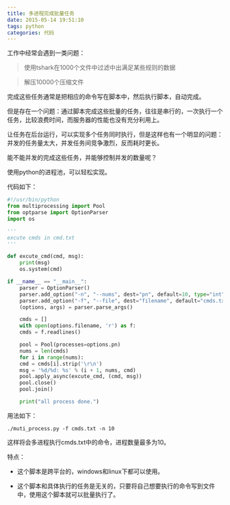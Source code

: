 ```yaml
---
title: 多进程完成批量任务
date: 2015-05-14 19:51:10
tags: python
categories: 代码
---
```


工作中经常会遇到一类问题：

> 使用tshark在1000个文件中过滤中出满足某些规则的数据

> 解压10000个压缩文件

完成这些任务通常是把相应的命令写在脚本中，然后执行脚本，自动完成。

但是存在一个问题：通过脚本完成这些批量的任务，往往是串行的，一次执行一个任务，比较浪费时间，而服务器的性能也没有充分利用上。

让任务在后台运行，可以实现多个任务同时执行，但是这样也有一个明显的问题：并发的任务量太大，并发任务间竞争激烈，反而耗时更长。

能不能并发的完成这些任务，并能够控制并发的数量呢？

使用python的进程池，可以轻松实现。

代码如下：
```python
#!/usr/bin/python
from multiprocessing import Pool
from optparse import OptionParser
import os

'''
excute cmds in cmd.txt
'''

def excute_cmd(cmd, msg):
    print(msg)
    os.system(cmd)

if __name__ == "__main__":
    parser = OptionParser()
    parser.add_option("-n", "--nums", dest="pn", default=10, type="int", help="max nums of process", metavar="INT")
    parser.add_option("-f", "--file", dest="filename", default="cmds.txt", help="read cmds from FILE", metavar="FILE")
    (options, args) = parser.parse_args()

    cmds = []
    with open(options.filename, 'r') as f:
    cmds = f.readlines()

    pool = Pool(processes=options.pn)
    nums = len(cmds)
    for i in range(nums):
    cmd = cmds[i].strip('\r\n')
    msg = '%d/%d: %s' % (i + 1, nums, cmd)
    pool.apply_async(excute_cmd, (cmd, msg))
    pool.close()
    pool.join()

    print("all process done.")
```
用法如下：

```shell
./muti_process.py -f cmds.txt -n 10
```

这样将会多进程执行cmds.txt中的命令，进程数量最多为10。

特点：

- 这个脚本是跨平台的，windows和linux下都可以使用。

- 这个脚本和具体执行的任务是无关的，只要将自己想要执行的命令写到文件中，使用这个脚本就可以批量执行了。
